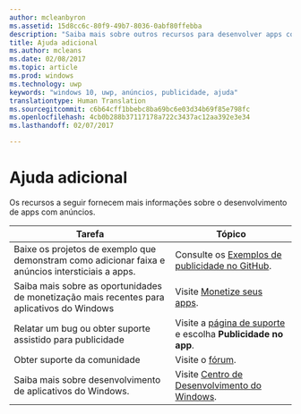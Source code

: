 ```yaml
---
author: mcleanbyron
ms.assetid: 15d8cc6c-80f9-49b7-8036-0abf80ffebba
description: "Saiba mais sobre outros recursos para desenvolver apps com anúncios."
title: Ajuda adicional
ms.author: mcleans
ms.date: 02/08/2017
ms.topic: article
ms.prod: windows
ms.technology: uwp
keywords: "windows 10, uwp, anúncios, publicidade, ajuda"
translationtype: Human Translation
ms.sourcegitcommit: c6b64cff1bbebc8ba69bc6e03d34b69f85e798fc
ms.openlocfilehash: 4cb0b288b37117178a722c3437ac12aa392e3e34
ms.lasthandoff: 02/07/2017

---
```


# <a name="additional-help"></a>Ajuda adicional




Os recursos a seguir fornecem mais informações sobre o desenvolvimento de apps com anúncios.

|  Tarefa    | Tópico |               
|----------|-------|
| Baixe os projetos de exemplo que demonstram como adicionar faixa e anúncios intersticiais a apps.     |Consulte os [Exemplos de publicidade no GitHub](http://aka.ms/githubads).       |
| Saiba mais sobre as oportunidades de monetização mais recentes para aplicativos do Windows     | Visite [Monetize seus apps](https://developer.microsoft.com/store/monetize).        |
| Relatar um bug ou obter suporte assistido para publicidade     | Visite a [página de suporte](https://go.microsoft.com/fwlink/p/?LinkId=331508) e escolha **Publicidade no app**.        |
| Obter suporte da comunidade     | Visite o [fórum](http://go.microsoft.com/fwlink/p/?LinkId=401266).       |
| Saiba mais sobre desenvolvimento de aplicativos do Windows.     | Visite [Centro de Desenvolvimento do Windows](https://developer.microsoft.com/windows).        |



 

 

 

